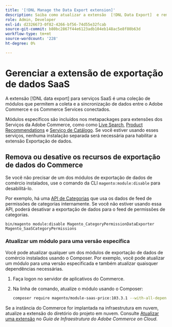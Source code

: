 ```yaml
---
title: '[!DNL Manage the Data Export extension]'
description: Saiba como atualizar a extensão  [!DNL Data Export]  e remover ou desabilitar serviços de exportação de dados que não são necessários.
role: Admin, Developer
exl-id: d2326673-0f82-4266-bf56-74d55e32fcab
source-git-commit: b80bc2867f44e6123adb104eb148ac5e8f80b63d
workflow-type: tm+mt
source-wordcount: '228'
ht-degree: 0%

---
```


# Gerenciar a extensão de exportação de dados SaaS

A extensão [!DNL data export] para serviços SaaS é uma coleção de módulos que permitem a coleta e a sincronização de dados entre o Adobe Commerce e os Commerce Services conectados.

Módulos específicos são incluídos nos metapackages para extensões dos Serviços da Adobe Commerce, como
como [Live Search](/help/live-search/overview.md), [Product Recommendations](/help/product-recommendations/overview.md) e [Serviço de Catálogo](/help/catalog-service/overview.md). Se você estiver usando esses serviços, nenhuma instalação separada será necessária para habilitar a extensão Exportação de dados.

## Remova ou desative os recursos de exportação de dados do Commerce

Se você não precisar de um dos módulos de exportação de dados de comércio instalados, use o comando da CLI `magento:module:disable` para desabilitá-lo.

Por exemplo, há uma [API de Categorias](https://developer.adobe.com/commerce/services/graphql/catalog-service/categories/) que usa os dados de feed de permissões de categorias internamente. Se você não estiver usando essa API, poderá desativar a exportação de dados para o feed de permissões de categorias.

```shell script
bin/magento module:disable Magento_CategoryPermissionDataExporter Magento_SaaSCategoryPermissions
```

### Atualizar um módulo para uma versão específica

Você pode atualizar qualquer um dos módulos de exportação de dados de comércio instalados usando o Composer. Por exemplo, você pode atualizar um módulo para uma versão especificada e também atualizar quaisquer dependências necessárias.

1. Faça logon no servidor de aplicativos do Commerce.

1. Na linha de comando, atualize o módulo usando o Composer:

   ```bash
   composer require magento/module-saas-price:103.3.1 --with-all-dependencies
   ```

Se a instância do Commerce for implantada na infraestrutura em nuvem, atualize a extensão do diretório do projeto em nuvem. Consulte [Atualizar uma extensão](https://experienceleague.adobe.com/en/docs/commerce-cloud-service/user-guide/configure-store/extensions#upgrade-an-extension) no _Guia de Infraestrutura do Adobe Commerce on Cloud_.
